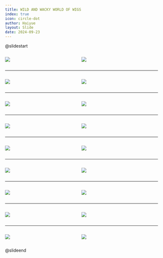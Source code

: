 ```yaml
---
title: WILD AND WACKY WORLD OF WIGS
index: true
icon: circle-dot
author: Haiyue
layout: Slide
date: 2024-09-23
---
```

 
@slidestart

<div style="display:flex">
<div style="flex:1">

![](/reading/english/Level-Y/WILD%20AND%20WACKY%20WORLD%20OF%20WIGS/001.webp)
</div>
<div style="flex:1">

![](/reading/english/Level-Y/WILD%20AND%20WACKY%20WORLD%20OF%20WIGS/002.webp)
</div>
</div>

---

<div style="display:flex">
<div style="flex:1">

![](/reading/english/Level-Y/WILD%20AND%20WACKY%20WORLD%20OF%20WIGS/003.webp)
</div>
<div style="flex:1">

![](/reading/english/Level-Y/WILD%20AND%20WACKY%20WORLD%20OF%20WIGS/004.webp)
</div>
</div>

---

<div style="display:flex">
<div style="flex:1">

![](/reading/english/Level-Y/WILD%20AND%20WACKY%20WORLD%20OF%20WIGS/005.webp)
</div>
<div style="flex:1">

![](/reading/english/Level-Y/WILD%20AND%20WACKY%20WORLD%20OF%20WIGS/006.webp)
</div>
</div>

---

<div style="display:flex">
<div style="flex:1">

![](/reading/english/Level-Y/WILD%20AND%20WACKY%20WORLD%20OF%20WIGS/007.webp)
</div>
<div style="flex:1">

![](/reading/english/Level-Y/WILD%20AND%20WACKY%20WORLD%20OF%20WIGS/008.webp)
</div>
</div>

---

<div style="display:flex">
<div style="flex:1">

![](/reading/english/Level-Y/WILD%20AND%20WACKY%20WORLD%20OF%20WIGS/009.webp)
</div>
<div style="flex:1">

![](/reading/english/Level-Y/WILD%20AND%20WACKY%20WORLD%20OF%20WIGS/010.webp)
</div>
</div>

---

<div style="display:flex">
<div style="flex:1">

![](/reading/english/Level-Y/WILD%20AND%20WACKY%20WORLD%20OF%20WIGS/011.webp)
</div>
<div style="flex:1">

![](/reading/english/Level-Y/WILD%20AND%20WACKY%20WORLD%20OF%20WIGS/012.webp)
</div>
</div>

---

<div style="display:flex">
<div style="flex:1">

![](/reading/english/Level-Y/WILD%20AND%20WACKY%20WORLD%20OF%20WIGS/013.webp)
</div>
<div style="flex:1">

![](/reading/english/Level-Y/WILD%20AND%20WACKY%20WORLD%20OF%20WIGS/014.webp)
</div>
</div>

---

<div style="display:flex">
<div style="flex:1">

![](/reading/english/Level-Y/WILD%20AND%20WACKY%20WORLD%20OF%20WIGS/015.webp)
</div>
<div style="flex:1">

![](/reading/english/Level-Y/WILD%20AND%20WACKY%20WORLD%20OF%20WIGS/016.webp)
</div>
</div>

---

<div style="display:flex">
<div style="flex:1">

![](/reading/english/Level-Y/WILD%20AND%20WACKY%20WORLD%20OF%20WIGS/017.webp)
</div>
<div style="flex:1">

![](/reading/english/Level-Y/WILD%20AND%20WACKY%20WORLD%20OF%20WIGS/018.webp)
</div>
</div>

@slideend